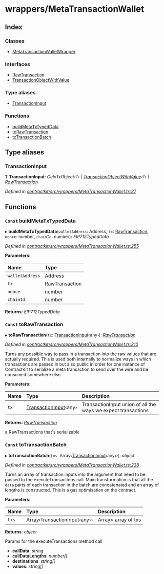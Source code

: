 # wrappers/MetaTransactionWallet

## Index

### Classes

* [MetaTransactionWalletWrapper]()

### Interfaces

* [RawTransaction]()
* [TransactionObjectWithValue]()

### Type aliases

* [TransactionInput](_wrappers_metatransactionwallet_.md#transactioninput)

### Functions

* [buildMetaTxTypedData](_wrappers_metatransactionwallet_.md#const-buildmetatxtypeddata)
* [toRawTransaction](_wrappers_metatransactionwallet_.md#const-torawtransaction)
* [toTransactionBatch](_wrappers_metatransactionwallet_.md#const-totransactionbatch)

## Type aliases

### TransactionInput

Ƭ **TransactionInput**: _CeloTxObject‹T› \|_ [_TransactionObjectWithValue_]()_‹T› \|_ [_RawTransaction_]()

_Defined in_ [_contractkit/src/wrappers/MetaTransactionWallet.ts:27_](https://github.com/celo-org/celo-monorepo/blob/master/packages/sdk/contractkit/src/wrappers/MetaTransactionWallet.ts#L27)

## Functions

### `Const` buildMetaTxTypedData

▸ **buildMetaTxTypedData**\(`walletAddress`: Address, `tx`: [RawTransaction](), `nonce`: number, `chainId`: number\): _EIP712TypedData_

_Defined in_ [_contractkit/src/wrappers/MetaTransactionWallet.ts:255_](https://github.com/celo-org/celo-monorepo/blob/master/packages/sdk/contractkit/src/wrappers/MetaTransactionWallet.ts#L255)

**Parameters:**

| Name | Type |
| :--- | :--- |
| `walletAddress` | Address |
| `tx` | [RawTransaction]() |
| `nonce` | number |
| `chainId` | number |

**Returns:** _EIP712TypedData_

### `Const` toRawTransaction

▸ **toRawTransaction**\(`tx`: [TransactionInput](_wrappers_metatransactionwallet_.md#transactioninput)‹any›\): [_RawTransaction_]()

_Defined in_ [_contractkit/src/wrappers/MetaTransactionWallet.ts:210_](https://github.com/celo-org/celo-monorepo/blob/master/packages/sdk/contractkit/src/wrappers/MetaTransactionWallet.ts#L210)

Turns any possible way to pass in a transaction into the raw values that are actually required. This is used both internally to normalize ways in which transactions are passed in but also public in order for one instance of ContractKit to serialize a meta transaction to send over the wire and be consumed somewhere else.

**Parameters:**

| Name | Type | Description |
| :--- | :--- | :--- |
| `tx` | [TransactionInput](_wrappers_metatransactionwallet_.md#transactioninput)‹any› | TransactionInput union of all the ways we expect transactions |

**Returns:** [_RawTransaction_]()

a RawTransactions that's serializable

### `Const` toTransactionBatch

▸ **toTransactionBatch**\(`txs`: Array‹[TransactionInput](_wrappers_metatransactionwallet_.md#transactioninput)‹any››\): _object_

_Defined in_ [_contractkit/src/wrappers/MetaTransactionWallet.ts:238_](https://github.com/celo-org/celo-monorepo/blob/master/packages/sdk/contractkit/src/wrappers/MetaTransactionWallet.ts#L238)

Turns an array of transaction inputs into the argument that need to be passed to the executeTransactions call. Main transformation is that all the `data` parts of each transaction in the batch are concatenated and an array of lengths is constructed. This is a gas optimisation on the contract.

**Parameters:**

| Name | Type | Description |
| :--- | :--- | :--- |
| `txs` | Array‹[TransactionInput](_wrappers_metatransactionwallet_.md#transactioninput)‹any›› | Array&gt; array of txs |

**Returns:** _object_

Params for the executeTransactions method call

* **callData**: _string_
* **callDataLengths**: _number\[\]_
* **destinations**: _string\[\]_
* **values**: _string\[\]_

